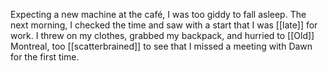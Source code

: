 Expecting a new machine at the café, I was too giddy to fall asleep. The next morning, I checked the time and saw with a start that I was [[late]] for work. I threw on my clothes, grabbed my backpack, and hurried to [[Old]] Montreal, too [[scatterbrained]] to see that I missed a meeting with Dawn for the first time.